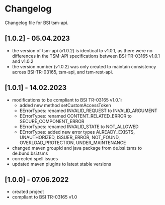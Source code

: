 # Changelog
Changelog file for BSI tsm-api.

## [1.0.2] - 05.04.2023
* the version of tsm-api (v1.0.2) is identical to v1.0.1, as there were no differences in the TSM-API specifications between BSI-TR-03165 v1.0.1 and v1.0.2
* the version number (v1.0.2) was only created to maintain consistency across BSI-TR-03165, tsm-api, and tsm-rest-api.

## [1.0.1] - 14.02.2023
* modifications to be compliant to BSI TR-03165 v1.0.1:
  * added new method setCustomAccessToken
  * EErrorTypes: renamed INVALID_REQUEST to INVALID_ARGUMENT
  * EErrorTypes: renamed CONTENT_RELATED_ERROR to SECURE_COMPONENT_ERROR
  * EErrorTypes: renamed INVALID_STATE to NOT_ALLOWED
  * EErrorTypes: added new error types ALREADY_EXISTS, UNAUTHORIZED, ISSUER_ERROR, NOT_FOUND, OVERLOAD_PROTECTION, UNDER_MAINTENANCE
* changed maven groupId and java package from de.bsi.tsms to de.bund.bsi.tsms
* corrected spell issues
* updated maven plugins to latest stable versions
 
## [1.0.0] - 07.06.2022
* created project
* compliant to BSI TR-03165 v1.0
  

